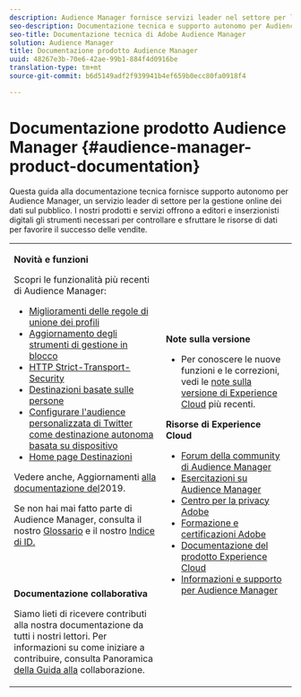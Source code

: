 ```yaml
---
description: Audience Manager fornisce servizi leader nel settore per la gestione online di dati sul pubblico. I nostri prodotti e servizi offrono a editori e inserzionisti digitali gli strumenti necessari per controllare e sfruttare le risorse di dati per favorire il successo delle vendite.
seo-description: Documentazione tecnica e supporto autonomo per Audience Manager (AAM). AAM offre servizi leader di settore per la gestione online dei dati di audience e offre agli inserzionisti e agli editori digitali gli strumenti necessari per controllare e sfruttare le risorse di dati per favorire il successo delle vendite.
seo-title: Documentazione tecnica di Adobe Audience Manager
solution: Audience Manager
title: Documentazione prodotto Audience Manager
uuid: 48267e3b-70e6-42ae-99b1-884f4d0916be
translation-type: tm+mt
source-git-commit: b6d5149adf2f939941b4ef659b0ecc80fa0918f4

---
```



# Documentazione prodotto Audience Manager {#audience-manager-product-documentation}

Questa guida alla documentazione tecnica fornisce supporto autonomo per Audience Manager, un servizio leader di settore per la gestione online dei dati sul pubblico. I nostri prodotti e servizi offrono a editori e inserzionisti digitali gli strumenti necessari per controllare e sfruttare le risorse di dati per favorire il successo delle vendite.

<table id="table_5E612F746A704FE095B809A013EE977F" class="simpletable"> 
 <tbody> 
  <tr> 
   <td colname="col1"> <p> <b>Novità e funzioni</b> </p> <p>Scopri le funzionalità più recenti di Audience Manager:</p> <p> 
     <ul id="ul_47C012F6AB3E4B73BA357027F4D15369">
    <li><a href="features/profile-merge-rules/merge-rules-overview.md">Miglioramenti delle regole di unione dei profili</a></li>
    <li><a href="reference/bulk-management-tools/bulk-management-intro.md">Aggiornamento degli strumenti di gestione in blocco</a></li>
     <li><a href="overview/data-security-and-privacy/data-security.md#hsts">HTTP Strict-Transport-Security</a></li>
     <li><a href="features/destinations/people-based-destinations-overview.md">Destinazioni basate sulle persone</a> </li>
     <li><a href="features/destinations/twitter-tailored-audiences.md">Configurare l'audience personalizzata di Twitter come destinazione autonoma basata su dispositivo</a> </li>
     <li><a href="features/destinations/destinations-home.md">Home page Destinazioni</a> </li>
     </ul> </p> <p>Vedere anche, Aggiornamenti <a href="docs-updates/docs-2019.md"> alla documentazione del</a>2019. </p> 
     <p>Se non hai mai fatto parte di Audience Manager, consulta il nostro <a href="reference/aam-glossary.md"> Glossario</a> e il nostro <a href= "reference/ids-in-aam.md">Indice di ID.</a></p>
     <br> 
     <p> <b>Documentazione collaborativa</b> </p>
     <p>Siamo lieti di ricevere contributi alla nostra documentazione da tutti i nostri lettori. Per informazioni su come iniziare a contribuire, consulta Panoramica <a href="https://docs.adobe.com/content/help/en/contributor/contributor-guide/introduction.html">della Guida alla</a> collaborazione.</p>
    </td>
   <td colname="col2"> <p> <b>Note sulla versione</b> </p> <p> 
     <ul id="ul_713F3E9DF0F84FE5981AC63D05948864"> 
      <li id="li_09C1CD15823E4AD7856CE40BE848E03F">Per conoscere le nuove funzioni e le correzioni, vedi le <a href="https://docs.adobe.com/content/help/en/release-notes/experience-cloud/current.html" format="https" scope="external">note sulla versione di Experience Cloud</a> più recenti. </li> 
     </ul> </p> <p> <b>Risorse di Experience Cloud</b> </p> <p> 
     <ul id="ul_E30EC96BDC624B5591F0470D430B7F41"> 
      <li id="li_F3A5CCFAE0F247CEB41A03CA8E03106B"><a href="https://forums.adobe.com/community/experience-cloud/analytics-cloud/audience-manager" format="https" scope="external"> Forum della community di Audience Manager</a> </li>
      <li><a href="https://docs.adobe.com/content/help/en/audience-manager-learn/tutorials/overview.html" format="http" scope="external"> Esercitazioni su Audience Manager</a> </li> 
      <li id="li_1737D63307024F26B1F967621613A5AC"><a href="https://www.adobe.com/privacy.html" format="http" scope="external"> Centro per la privacy Adobe</a> </li>  
      <li id="li_1938F7044F544481A6CC0F45CC22B80A"> <a href="https://helpx.adobe.com/learning.html?promoid=KAUDK" scope="external" format="http"> Formazione e certificazioni Adobe</a> </li> 
      <li id="li_C71459E0D1464C05B8B9387C43541F17"> <a href="https://helpx.adobe.com/support/experience-cloud.html" scope="external" format="https">Documentazione del prodotto Experience Cloud</a> </li> 
      <li id="li_0DB1997FEB87484EBC07E03FD40AA39F"><a href="https://helpx.adobe.com/support/audience-manager.html" format="https" scope="external">Informazioni e supporto per Audience Manager</a> </li> 
     </ul> </p> </td>
  </tr> 
 </tbody> 
</table>


<!--

| | |
|-|-|
|**New and Featured Items** <br>&nbsp; Hover over each title to read a brief description. <br>&nbsp; <ul><li>Instant Cross-Device Suppression</li><li>Audience Optimization for Publishers</li><li>Import DFP Data Files Into Audience Manager</li><li>General Data Protection Regulation (GDPR)</li><li>TLS 1.0 Deprecation</li> <li>DCS API Methods</li></ul> <br>&nbsp;See also, 2019 Documentation Updates.|**Release Notes** <ul><li>See the latest Experience Cloud Release Notes for new features and fixes.</li> <li>See the  previous release notes for older announcements. </li> <br>&nbsp;**Experience Cloud Resources** <ul><li>Audience Manager Community Forums</li> <li>Adobe Privacy Center</li> <li>Adobe Training and Tutorials</li> <li>Product Documentation Home </li> <li>Audience Manager Learn & Support</li></ul>|

-->
